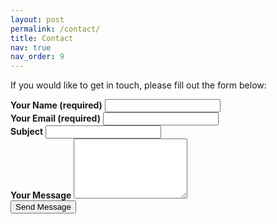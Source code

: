 ```yaml
---
layout: post
permalink: /contact/
title: Contact
nav: true
nav_order: 9
---
```


<p>If you would like to get in touch, please fill out the form below:</p>

<form action="https://formspree.io/f/mldwdddn" method="POST">
  <div class="row mt-3">
    <div class="col-sm mt-3 mt-md-0">
      <label for="name"><b>Your Name (required)</b></label>
      <input type="text" id="name" name="name" class="form-control" required>
    </div>
    <div class="col-sm mt-3 mt-md-0">
      <label for="email"><b>Your Email (required)</b></label>
      <input type="email" id="email" name="_replyto" class="form-control" required>
    </div>
  </div>

  <div class="row mt-3">
    <div class="col-sm mt-3 mt-md-0">
      <label for="subject"><b>Subject</b></label>
      <input type="text" id="subject" name="subject" class="form-control">
    </div>
  </div>

  <div class="row mt-3">
    <div class="col-sm mt-3 mt-md-0">
      <label for="message"><b>Your Message</b></label>
      <textarea id="message" name="message" rows="6" class="form-control" required></textarea>
    </div>
  </div>

  <div class="row mt-3">
    <div class="col-sm mt-3 mt-md-0">
      <button type="submit" class="btn btn-primary">Send Message</button>
    </div>
  </div>
</form>
